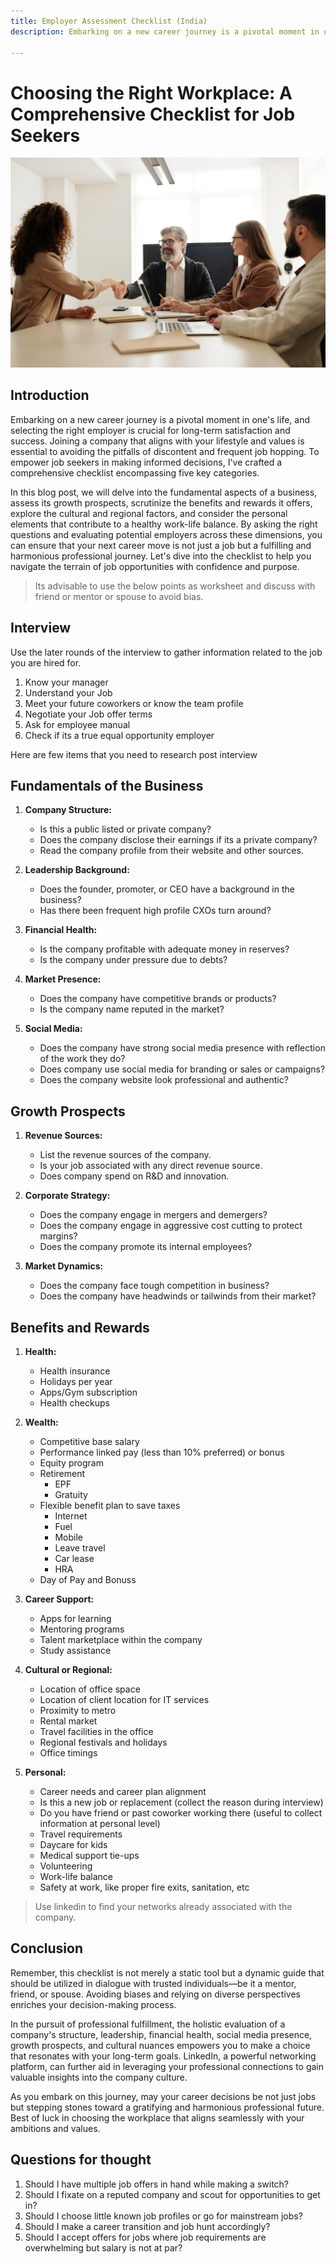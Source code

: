 ```yaml
---
title: Employer Assessment Checklist (India)
description: Embarking on a new career journey is a pivotal moment in one's life, and selecting the right employer is crucial for long-term satisfaction and success. This checklist will help you access your next employer.

---
```

# Choosing the Right Workplace: A Comprehensive Checklist for Job Seekers

![Job Interview Success](/img/docs/job-interview.jpg)

## Introduction

Embarking on a new career journey is a pivotal moment in one's life, and selecting the right employer is crucial for long-term satisfaction and success. Joining a company that aligns with your lifestyle and values is essential to avoiding the pitfalls of discontent and frequent job hopping. To empower job seekers in making informed decisions, I've crafted a comprehensive checklist encompassing five key categories.

In this blog post, we will delve into the fundamental aspects of a business, assess its growth prospects, scrutinize the benefits and rewards it offers, explore the cultural and regional factors, and consider the personal elements that contribute to a healthy work-life balance. By asking the right questions and evaluating potential employers across these dimensions, you can ensure that your next career move is not just a job but a fulfilling and harmonious professional journey. Let's dive into the checklist to help you navigate the terrain of job opportunities with confidence and purpose.

> Its advisable to use the below points as worksheet and discuss with friend or mentor or spouse to avoid bias. 

## Interview

Use the later rounds of the interview to gather information related to the job you are hired for. 

1. Know your manager
2. Understand your Job
3. Meet your future coworkers or know the team profile
4. Negotiate your Job offer terms
5. Ask for employee manual
6. Check if its a true equal opportunity employer

Here are few items that you need to research post interview

## Fundamentals of the Business

1. **Company Structure:**
    - Is this a public listed or private company?
    - Does the company disclose their earnings if its a private company?
    - Read the company profile from their website and other sources.

2. **Leadership Background:**
    - Does the founder, promoter, or CEO have a background in the business?
    - Has there been frequent high profile CXOs turn around?

3. **Financial Health:**
    - Is the company profitable with adequate money in reserves?
    - Is the company under pressure due to debts?

4. **Market Presence:**
    - Does the company have competitive brands or products?
    - Is the company name reputed in the market?

5. **Social Media:**
    - Does the company have strong social media presence with reflection of the work they do?
    - Does company use social media for branding or sales or campaigns?
    - Does the company website look professional and authentic?

## Growth Prospects

1. **Revenue Sources:**
    - List the revenue sources of the company.
    - Is your job associated with any direct revenue source.
    - Does company spend on R&D and innovation.

2. **Corporate Strategy:**
    - Does the company engage in mergers and demergers?
    - Does the company engage in aggressive cost cutting to protect margins?
    - Does the company promote its internal employees?

3. **Market Dynamics:**
    - Does the company face tough competition in business?
    - Does the company have headwinds or tailwinds from their market?

## Benefits and Rewards

1. **Health:**
    * Health insurance
    * Holidays per year
    * Apps/Gym subscription
    * Health checkups

2. **Wealth:**
    * Competitive base salary
    * Performance linked pay (less than 10% preferred) or bonus
    * Equity program 
    * Retirement 
        * EPF
        * Gratuity
    * Flexible benefit plan to save taxes 
        * Internet
        * Fuel
        * Mobile
        * Leave travel
        * Car lease
        * HRA
    * Day of Pay and Bonuss

3. **Career Support:**
    * Apps for learning
    * Mentoring programs
    * Talent marketplace within the company
    * Study assistance

4. **Cultural or Regional:**
    * Location of office space
    * Location of client location for IT services
    * Proximity to metro
    * Rental market
    * Travel facilities in the office
    * Regional festivals and holidays
    * Office timings

5. **Personal:**
    * Career needs and career plan alignment
    * Is this a new job or replacement (collect the reason during interview)
    * Do you have friend or past coworker working there (useful to collect information at personal level)
    * Travel requirements
    * Daycare for kids
    * Medical support tie-ups
    * Volunteering
    * Work-life balance
    * Safety at work, like proper fire exits, sanitation, etc

> Use linkedin to find your networks already associated with the company.

## Conclusion

Remember, this checklist is not merely a static tool but a dynamic guide that should be utilized in dialogue with trusted individuals—be it a mentor, friend, or spouse. Avoiding biases and relying on diverse perspectives enriches your decision-making process.

In the pursuit of professional fulfillment, the holistic evaluation of a company's structure, leadership, financial health, social media presence, growth prospects, and cultural nuances empowers you to make a choice that resonates with your long-term goals. LinkedIn, a powerful networking platform, can further aid in leveraging your professional connections to gain valuable insights into the company culture.

As you embark on this journey, may your career decisions be not just jobs but stepping stones toward a gratifying and harmonious professional future. Best of luck in choosing the workplace that aligns seamlessly with your ambitions and values.


## Questions for thought

1. Should I have multiple job offers in hand while making a switch?
2. Should I fixate on a reputed company and scout for opportunities to get in?
3. Should I choose little known job profiles or go for mainstream jobs?
4. Should I make a career transition and job hunt accordingly?
5. Should I accept offers for jobs where job requirements are overwhelming but salary is not at par?